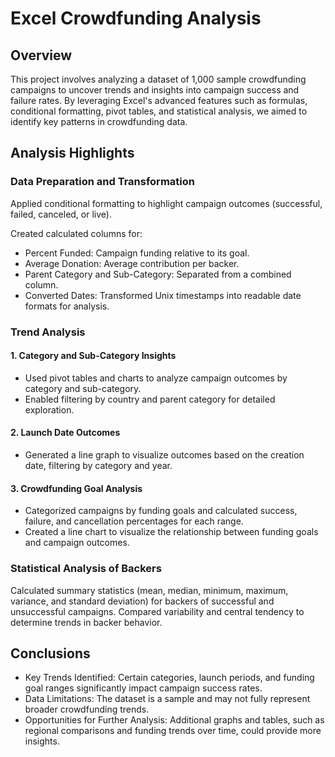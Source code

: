 # Excel Crowdfunding Analysis
## Overview
This project involves analyzing a dataset of 1,000 sample crowdfunding campaigns to uncover trends and insights into campaign success and failure rates. By leveraging Excel's advanced features such as formulas, conditional formatting, pivot tables, and statistical analysis, we aimed to identify key patterns in crowdfunding data.

## Analysis Highlights
### Data Preparation and Transformation
Applied conditional formatting to highlight campaign outcomes (successful, failed, canceled, or live).

Created calculated columns for:

- Percent Funded: Campaign funding relative to its goal.
- Average Donation: Average contribution per backer.
- Parent Category and Sub-Category: Separated from a combined column.
- Converted Dates: Transformed Unix timestamps into readable date formats for analysis.

### Trend Analysis
#### 1. Category and Sub-Category Insights

  - Used pivot tables and charts to analyze campaign outcomes by category and sub-category.
  - Enabled filtering by country and parent category for detailed exploration.

#### 2. Launch Date Outcomes

  - Generated a line graph to visualize outcomes based on the creation date, filtering by category and year.

#### 3. Crowdfunding Goal Analysis

  - Categorized campaigns by funding goals and calculated success, failure, and cancellation percentages for each range.
  - Created a line chart to visualize the relationship between funding goals and campaign outcomes.

### Statistical Analysis of Backers
Calculated summary statistics (mean, median, minimum, maximum, variance, and standard deviation) for backers of successful and unsuccessful campaigns.
Compared variability and central tendency to determine trends in backer behavior.


## Conclusions
- Key Trends Identified: Certain categories, launch periods, and funding goal ranges significantly impact campaign success rates.
- Data Limitations: The dataset is a sample and may not fully represent broader crowdfunding trends.
- Opportunities for Further Analysis: Additional graphs and tables, such as regional comparisons and funding trends over time, could provide more insights.


